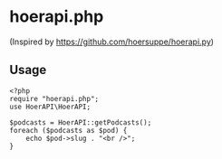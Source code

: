 # hoerapi.php

(Inspired by https://github.com/hoersuppe/hoerapi.py)

## Usage
```
<?php
require "hoerapi.php";
use HoerAPI\HoerAPI;

$podcasts = HoerAPI::getPodcasts();
foreach ($podcasts as $pod) {
    echo $pod->slug . "<br />";
}
```